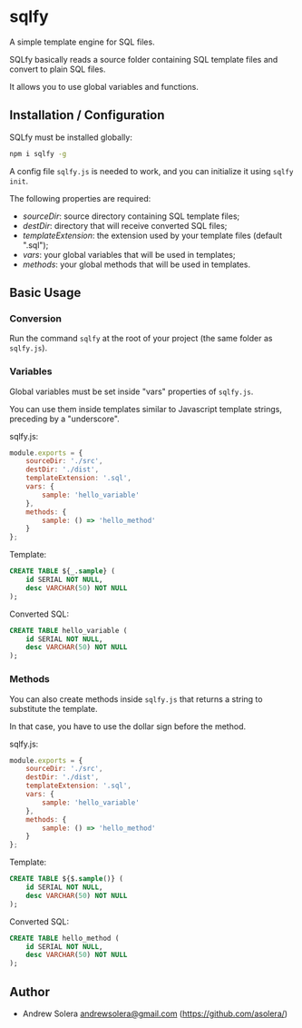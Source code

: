 # sqlfy

A simple template engine for SQL files.

SQLfy basically reads a source folder containing SQL template files and convert to plain SQL files.

It allows you to use global variables and functions.

## Installation / Configuration

SQLfy must be installed globally:

```sh
npm i sqlfy -g
```

A config file `sqlfy.js` is needed to work, and you can initialize it using `sqlfy init`.

The following properties are required:

- *sourceDir*: source directory containing SQL template files;
- *destDir*: directory that will receive converted SQL files;
- *templateExtension*: the extension used by your template files (default ".sql");
- *vars*: your global variables that will be used in templates;
- *methods*: your global methods that will be used in templates.

## Basic Usage

### Conversion

Run the command `sqlfy` at the root of your project (the same folder as `sqlfy.js`).

### Variables

Global variables must be set inside "vars" properties of `sqlfy.js`.

You can use them inside templates similar to Javascript template strings, preceding by a "underscore".

sqlfy.js:

```js
module.exports = {
    sourceDir: './src',
    destDir: './dist',
    templateExtension: '.sql',
    vars: {
        sample: 'hello_variable'
    },
    methods: {
        sample: () => 'hello_method'
    }
};
```

Template:

```sql
CREATE TABLE ${_.sample} ( 
    id SERIAL NOT NULL, 
    desc VARCHAR(50) NOT NULL 
);
```

Converted SQL:

```sql
CREATE TABLE hello_variable ( 
    id SERIAL NOT NULL, 
    desc VARCHAR(50) NOT NULL 
);
```

### Methods

You can also create methods inside `sqlfy.js` that returns a string to substitute the template.

In that case, you have to use the dollar sign before the method.

sqlfy.js:

```js
module.exports = {
    sourceDir: './src',
    destDir: './dist',
    templateExtension: '.sql',
    vars: {
        sample: 'hello_variable'
    },
    methods: {
        sample: () => 'hello_method'
    }
};
```

Template:

```sql
CREATE TABLE ${$.sample()} ( 
    id SERIAL NOT NULL, 
    desc VARCHAR(50) NOT NULL 
);
```

Converted SQL:

```sql
CREATE TABLE hello_method ( 
    id SERIAL NOT NULL, 
    desc VARCHAR(50) NOT NULL 
);
```

## Author

- Andrew Solera <andrewsolera@gmail.com> (https://github.com/asolera/)
